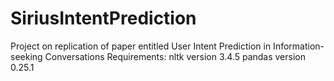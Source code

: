 # SiriusIntentPrediction
Project on replication of paper entitled User Intent Prediction in Information-seeking Conversations
Requirements:
nltk version 3.4.5
pandas version 0.25.1
